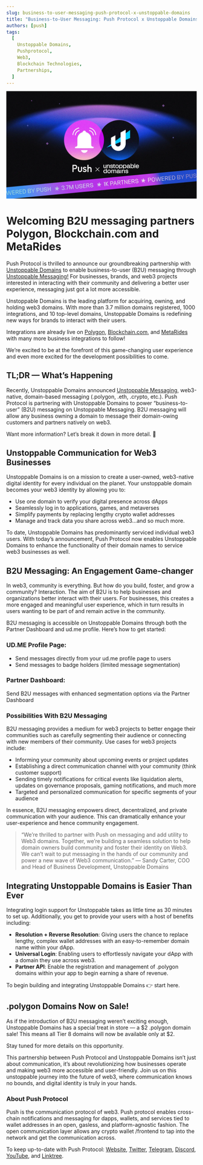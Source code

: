 ```yaml
---
slug: business-to-user-messaging-push-protocol-x-unstoppable-domains
title: "Business-to-User Messaging: Push Protocol x Unstoppable Domains"
authors: [push]
tags:
  [
    Unstoppable Domains,
    Pushprotocol,
    Web3,
    Blockchain Technologies,
    Partnerships,
  ]
---
```


![Cover image of Business-to-User Messaging: Push Protocol x Unstoppable Domains](./cover-image.webp)

<!--customheaderpoint-->
# Welcoming B2U messaging partners Polygon, Blockchain.com and MetaRides

Push Protocol is thrilled to announce our groundbreaking partnership with [Unstoppable Domains](https://unstoppabledomains.com/) to enable business-to-user (B2U) messaging through [Unstoppable Messaging!](https://unstoppabledomains.com/blog/categories/announcements/article/unstoppable-messaging) For businesses, brands, and web3 projects interested in interacting with their community and delivering a better user experience, messaging just got a lot more accessible.

<!--truncate-->

Unstoppable Domains is the leading platform for acquiring, owning, and holding web3 domains. With more than 3.7 million domains registered, 1000 integrations, and 10 top-level domains, Unstoppable Domains is redefining new ways for brands to interact with their users.

Integrations are already live on [Polygon](https://polygon.technology/), [Blockchain.com](http://blockchain.com/), and [MetaRides](https://metarides.io/) with many more business integrations to follow!

We’re excited to be at the forefront of this game-changing user experience and even more excited for the development possibilities to come.

## TL;DR — What’s Happening

Recently, Unstoppable Domains announced [Unstoppable Messaging](https://unstoppabledomains.com/blog/categories/announcements/article/unstoppable-messaging), web3-native, domain-based messaging (.polygon, .eth, .crypto, etc.). Push Protocol is partnering with Unstoppable Domains to power “business-to-user” (B2U) messaging on Unstoppable Messaging. B2U messaging will allow any business owning a domain to message their domain-owing customers and partners natively on web3.

Want more information? Let’s break it down in more detail. 🔔

## Unstoppable Communication for Web3 Businesses

Unstoppable Domains is on a mission to create a user-owned, web3-native digital identity for every individual on the planet. Your unstoppable domain becomes your web3 identity by allowing you to:

- Use one domain to verify your digital presence across dApps
- Seamlessly log in to applications, games, and metaverses
- Simplify payments by replacing lengthy crypto wallet addresses
- Manage and track data you share across web3…and so much more.

To date, Unstoppable Domains has predominantly serviced individual web3 users. With today’s announcement, Push Protocol now enables Unstoppable Domains to enhance the functionality of their domain names to service web3 businesses as well.

## B2U Messaging: An Engagement Game-changer

In web3, community is everything. But how do you build, foster, and grow a community? Interaction. The aim of B2U is to help businesses and organizations better interact with their users. For businesses, this creates a more engaged and meaningful user experience, which in turn results in users wanting to be part of and remain active in the community.

B2U messaging is accessible on Unstoppable Domains through both the Partner Dashboard and ud.me profile. Here’s how to get started:

### UD.ME Profile Page:

- Send messages directly from your ud.me profile page to users
- Send messages to badge holders (limited message segmentation)

### Partner Dashboard:

Send B2U messages with enhanced segmentation options via the Partner Dashboard

### Possibilities With B2U Messaging

B2U messaging provides a medium for web3 projects to better engage their communities such as carefully segmenting their audience or connecting with new members of their community. Use cases for web3 projects include:

- Informing your community about upcoming events or project updates
- Establishing a direct communication channel with your community (think customer support)
- Sending timely notifications for critical events like liquidation alerts, updates on governance proposals, gaming notifications, and much more
- Targeted and personalized communication for specific segments of your audience

In essence, B2U messaging empowers direct, decentralized, and private communication with your audience. This can dramatically enhance your user-experience and hence community engagement.

<blockquote>
  “We’re thrilled to partner with Push on messaging and add utility to Web3
  domains. Together, we’re building a seamless solution to help domain owners
  build community and foster their identity on Web3. We can’t wait to put
  messaging in the hands of our community and power a new wave of Web3
  communication.” — Sandy Carter, COO and Head of Business Development,
  Unstoppable Domains
</blockquote>

## Integrating Unstoppable Domains is Easier Than Ever

Integrating login support for Unstoppable takes as little time as 30 minutes to set up. Additionally, you get to provide your users with a host of benefits including:

- <b>Resolution + Reverse Resolution</b>: Giving users the chance to replace
  lengthy, complex wallet addresses with an easy-to-remember domain name within
  your dApp.
- <b>Universal Login</b>: Enabling users to effortlessly navigate your dApp with
  a domain they use across web3.
- <b>Partner API</b>: Enable the registration and management of .polygon domains
  within your app to begin earning a share of revenue.

To begin building and integrating Unstoppable Domains 👉 start here.

## .polygon Domains Now on Sale!

As if the introduction of B2U messaging weren’t exciting enough, Unstoppable Domains has a special treat in store — a $2 .polygon domain sale! This means all Tier 8 domains will now be available only at $2.

Stay tuned for more details on this opportunity.

This partnership between Push Protocol and Unstoppable Domains isn’t just about communication, it’s about revolutionizing how businesses operate and making web3 more accessible and user-friendly. Join us on this unstoppable journey into the future of web3, where communication knows no bounds, and digital identity is truly in your hands.

### About Push Protocol

Push is the communication protocol of web3. Push protocol enables cross-chain notifications and messaging for dapps, wallets, and services tied to wallet addresses in an open, gasless, and platform-agnostic fashion. The open communication layer allows any crypto wallet /frontend to tap into the network and get the communication across.

To keep up-to-date with Push Protocol: [Website](https://push.org/), [Twitter](https://twitter.com/pushprotocol), [Telegram](https://t.me/epnsproject), [Discord](https://discord.gg/pushprotocol), [YouTube](https://www.youtube.com/c/EthereumPushNotificationService), and [Linktree](https://linktr.ee/pushprotocol).
